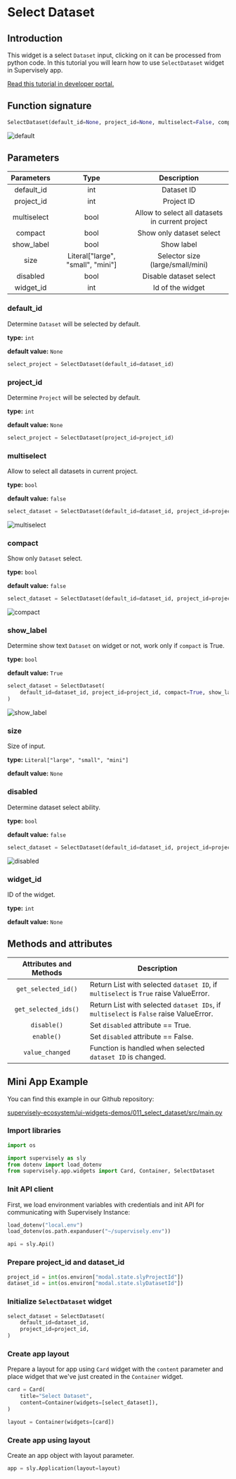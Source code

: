 # Select Dataset

## Introduction

This widget is a select `Dataset` input, clicking on it can be processed from python code. In this tutorial you will learn how to use `SelectDataset` widget in Supervisely app.

[Read this tutorial in developer portal.](https://developer.supervise.ly/app-development/apps-with-gui/SelectDataset)

## Function signature

```python
SelectDataset(default_id=None, project_id=None, multiselect=False, compact=False, show_label=True, size=None, disabled=False, widget_id=None)
```

![default](https://user-images.githubusercontent.com/120389559/217846091-eb9b97a2-8a11-4e61-b8fe-2387b8a3137c.png)

## Parameters

| Parameters  |               Type                |                   Description                   |
| :---------: | :-------------------------------: | :---------------------------------------------: |
| default_id  |                int                |                   Dataset ID                    |
| project_id  |                int                |                   Project ID                    |
| multiselect |               bool                | Allow to select all datasets in current project |
|   compact   |               bool                |            Show only dataset select             |
| show_label  |               bool                |                   Show label                    |
|    size     | Literal["large", "small", "mini"] |        Selector size (large/small/mini)         |
|  disabled   |               bool                |             Disable dataset select              |
|  widget_id  |                int                |                Id of the widget                 |

### default_id

Determine `Dataset` will be selected by default.

**type:** `int`

**default value:** `None`

```python
select_project = SelectDataset(default_id=dataset_id)
```

### project_id

Determine `Project` will be selected by default.

**type:** `int`

**default value:** `None`

```python
select_project = SelectDataset(project_id=project_id)
```

### multiselect

Allow to select all datasets in current project.

**type:** `bool`

**default value:** `false`

```python
select_dataset = SelectDataset(default_id=dataset_id, project_id=project_id, multiselect=True)
```

![multiselect](https://user-images.githubusercontent.com/120389559/217848588-3c18ce1b-66a1-4be0-90c8-e8cfe1740c34.png)

### compact

Show only `Dataset` select.

**type:** `bool`

**default value:** `false`

```python
select_dataset = SelectDataset(default_id=dataset_id, project_id=project_id, compact=True)
```

![compact](https://user-images.githubusercontent.com/120389559/217848891-7caf3883-fcb2-48d0-b0bb-4393a159ba6a.png)

### show_label

Determine show text `Dataset` on widget or not, work only if `compact` is True.

**type:** `bool`

**default value:** `True`

```python
select_dataset = SelectDataset(
    default_id=dataset_id, project_id=project_id, compact=True, show_label=False
)
```

![show_label](https://user-images.githubusercontent.com/120389559/217849159-d53c6dbd-520a-410a-b0bc-7e1fbc064f8d.png)

### size

Size of input.

**type:** `Literal["large", "small", "mini"]`

**default value:** `None`

### disabled

Determine dataset select ability.

**type:** `bool`

**default value:** `false`

```python
select_dataset = SelectDataset(default_id=dataset_id, project_id=project_id, disabled=True)
```

![disabled](https://user-images.githubusercontent.com/120389559/217849459-1944a41a-df7a-4cac-ba77-3519fb67c734.png)

### widget_id

ID of the widget.

**type:** `int`

**default value:** `None`

## Methods and attributes

| Attributes and Methods | Description                                                                            |
| :--------------------: | -------------------------------------------------------------------------------------- |
|  `get_selected_id()`   | Return List with selected `dataset ID`, if `multiselect` is `True` raise ValueError.   |
|  `get_selected_ids()`  | Return List with selected `dataset IDs`, if `multiselect` is `False` raise ValueError. |
|      `disable()`       | Set `disabled` attribute == True.                                                      |
|       `enable()`       | Set `disabled` attribute == False.                                                     |
|    `value_changed`     | Function is handled when selected `dataset ID` is changed.                             |

## Mini App Example

You can find this example in our Github repository:

[supervisely-ecosystem/ui-widgets-demos/011_select_dataset/src/main.py](https://github.com/supervisely-ecosystem/ui-widgets-demos/blob/master/011_select_dataset/src/main.py)

### Import libraries

```python
import os

import supervisely as sly
from dotenv import load_dotenv
from supervisely.app.widgets import Card, Container, SelectDataset
```

### Init API client

First, we load environment variables with credentials and init API for communicating with Supervisely Instance:

```python
load_dotenv("local.env")
load_dotenv(os.path.expanduser("~/supervisely.env"))

api = sly.Api()
```

### Prepare project_id and dataset_id

```python
project_id = int(os.environ["modal.state.slyProjectId"])
dataset_id = int(os.environ["modal.state.slyDatasetId"])
```

### Initialize `SelectDataset` widget

```python
select_dataset = SelectDataset(
    default_id=dataset_id,
    project_id=project_id,
)
```

### Create app layout

Prepare a layout for app using `Card` widget with the `content` parameter and place widget that we've just created in the `Container` widget.

```python
card = Card(
    title="Select Dataset",
    content=Container(widgets=[select_dataset]),
)

layout = Container(widgets=[card])
```

### Create app using layout

Create an app object with layout parameter.

```python
app = sly.Application(layout=layout)
```
